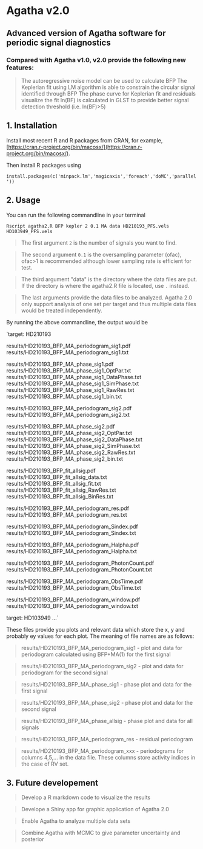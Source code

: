 # Agatha v2.0

## Advanced version of Agatha software for periodic signal diagnostics

### Compared with Agatha v1.0, v2.0 provide the following new features:

> The autoregressive noise model can be used to calculate BFP
> The Keplerian fit using LM algorithm is able to constrain the circular signal identified through BFP
> The phase curve for Keplerian fit and residuals visualize the fit
> ln(BF) is calculated in GLST to provide better signal detection threshold (i.e. ln(BF)>5)

## 1. Installation

Install most recent R and R packages from CRAN, for example, [https://cran.r-project.org/bin/macosx/](https://cran.r-project.org/bin/macosx/).

Then install R packages using

`install.packages(c('minpack.lm','magicaxis','foreach','doMC','parallel'))`

## 2. Usage

You can run the following commandline in your terminal

`Rscript agatha2.R BFP kepler 2 0.1 MA data HD210193_PFS.vels HD103949_PFS.vels`

>The first argument `2` is the number of signals you want to find.

>The second argument `0.1` is the oversampling parameter (ofac), ofac>1 is recommended although lower sampling rate is efficient for test.

>The third argument "data" is the directory where the data files are put. If the directory is where the agatha2.R file is located, use `.` instead.

>The last arguments provide the data files to be analyzed. Agatha 2.0 only support analysis of one set per target and thus multiple data files would be treated independently. 

By running the above commandline, the output would be

`target: HD210193 

 results/HD210193_BFP_MA_periodogram_sig1.pdf 
results/HD210193_BFP_MA_periodogram_sig1.txt 

 results/HD210193_BFP_MA_phase_sig1.pdf 
results/HD210193_BFP_MA_phase_sig1_OptPar.txt 
results/HD210193_BFP_MA_phase_sig1_DataPhase.txt 
results/HD210193_BFP_MA_phase_sig1_SimPhase.txt 
results/HD210193_BFP_MA_phase_sig1_RawRes.txt 
results/HD210193_BFP_MA_phase_sig1_bin.txt 

 results/HD210193_BFP_MA_periodogram_sig2.pdf 
results/HD210193_BFP_MA_periodogram_sig2.txt 

 results/HD210193_BFP_MA_phase_sig2.pdf 
results/HD210193_BFP_MA_phase_sig2_OptPar.txt 
results/HD210193_BFP_MA_phase_sig2_DataPhase.txt 
results/HD210193_BFP_MA_phase_sig2_SimPhase.txt 
results/HD210193_BFP_MA_phase_sig2_RawRes.txt 
results/HD210193_BFP_MA_phase_sig2_bin.txt 

 results/HD210193_BFP_fit_allsig.pdf 
results/HD210193_BFP_fit_allsig_data.txt 
results/HD210193_BFP_fit_allsig_fit.txt 
results/HD210193_BFP_fit_allsig_RawRes.txt 
results/HD210193_BFP_fit_allsig_BinRes.txt 

 results/HD210193_BFP_MA_periodogram_res.pdf 
results/HD210193_BFP_MA_periodogram_res.txt 

 results/HD210193_BFP_MA_periodogram_Sindex.pdf 
results/HD210193_BFP_MA_periodogram_Sindex.txt 

 results/HD210193_BFP_MA_periodogram_Halpha.pdf 
results/HD210193_BFP_MA_periodogram_Halpha.txt 

 results/HD210193_BFP_MA_periodogram_PhotonCount.pdf 
results/HD210193_BFP_MA_periodogram_PhotonCount.txt 

 results/HD210193_BFP_MA_periodogram_ObsTime.pdf 
results/HD210193_BFP_MA_periodogram_ObsTime.txt 

 results/HD210193_BFP_MA_periodogram_window.pdf 
results/HD210193_BFP_MA_periodogram_window.txt 

target: HD103949 
...`

These files provide you plots and relevant data which store the x, y and probably ey values for each plot. The meaning of file names are as follows:

>results/HD210193_BFP_MA_periodogram_sig1 - plot and data for periodogram calculated using BFP+MA(1) for the first signal

>results/HD210193_BFP_MA_periodogram_sig2 - plot and data for periodogram for the second signal

>results/HD210193_BFP_MA_phase_sig1 - phase plot and data for the first signal

>results/HD210193_BFP_MA_phase_sig2 - phase plot and data for the second signal

>results/HD210193_BFP_MA_phase_allsig - phase plot and data for all signals

>results/HD210193_BFP_MA_periodogram_res - residual periodogram

>results/HD210193_BFP_MA_periodogram_xxx - periodograms for columns 4,5,... in the data file. These columns store activity indices in the case of RV set. 

## 3. Future developement

>Develop a R markdown code to visualize the results

>Develope a Shiny app for graphic application of Agatha 2.0

>Enable Agatha to analyze multiple data sets

>Combine Agatha with MCMC to give parameter uncertainty and posterior